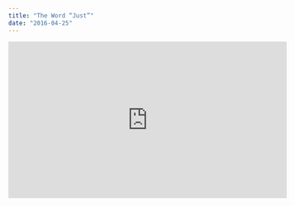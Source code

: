 ```yaml
---
title: "The Word “Just”"
date: "2016-04-25"
---
```


<div class="media-object media-object--43"><iframe width="560" height="315" src="https://speakerdeck.com/player/e7adeec35036459a8e36c0762fd72937" frameborder="0" allowfullscreen></div>

## Events

- Staffs Web Meetup – June 2015

